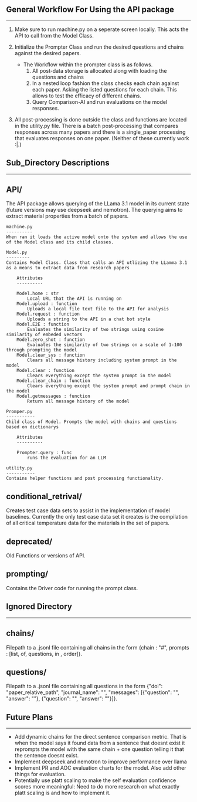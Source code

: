 

General Workflow For Using the API package
------------------------------------------
------------------------------------------

1. Make sure to run machine.py on a seperate screen locally. This acts the API to call from the Model Class.

2. Initialize the Prompter Class and run the desired questions and chains against the desired papers.
    - The Workflow within the prompter class is as follows.
        1. All post-data storage is allocated along with loading the questions and chains
        2. In a nested loop fashion the class checks each chain against each paper. Asking the listed questions for each chain.
        This allows to test the efficacy of different chains.
        3. Query Comparison-AI and run evaluations on the model responses.
3. All post-processing is done outside the class and functions are located in the utility.py file. There is a batch post-processing that compares responses across many papers
and there is a single_paper processing that evaluates responses on one paper. (Neither of these currently work :|.)

Sub_Directory Descriptions
------------------------------
------------------------------

API/
-----------
The API package allows querying of the LLama 3.1 model in its current state (future versions may use deepseek and nemotron). The querying aims to extract material properties from a batch of papers.

    machine.py
    ----------
    When ran it loads the active model onto the system and allows the use of the Model class and its child classes.

    Model.py
    ---------
    Contains Model Class. Class that calls an API utlizing the LLamma 3.1 as a means to extract data from research papers
        
        Attributes
        ----------
        
        Model.home : str 
            Local URL that the API is running on
        Model.upload : function
            Uploads a local file text file to the API for analysis
        Model.request : function
            Uploads a string to the API in a chat bot style
        Model.E2E : function
            Evaluates the similarity of two strings using cosine similarity of embeded vectors
        Model.zero_shot : function
            Evaluates the similarity of two strings on a scale of 1-100 through prompting the model
        Model.clear_sys : function
            Clears all message history including system prompt in the model
        Model.clear : function
            Clears everything except the system prompt in the model
        Model.clear_chain : function
            Clears everything except the system prompt and prompt chain in the model
        Model.getmessages : function
            Return all message history of the model
        
    Promper.py
    -----------
    Child class of Model. Prompts the model with chains and questions based on dictionarys

        Attributes
        ----------

        Prompter.query : func
            runs the evaluation for an LLM

    utility.py
    -----------
    Contains helper functions and post processing functionality.

conditional_retrival/
----------------------
Creates test case data sets to assist in the implementation of model baselines. Currently the only test case data set it creates is the compilation of all critical temperature data 
for the materials in the set of papers. 

deprecated/
-----------------
Old Functions or versions of API.

prompting/
----------------
Contains the Driver code for running the prompt class. 

Ignored Directory
---------------------
---------------------

chains/
-----------
Filepath to a .jsonl file containing all chains in the form {chain : "#", prompts : [list, of, questions, in , order]}.

questions/
-------------
Filepath to a .jsonl file containing all questions in the form {"doi": "paper_relative_path", "journal_name": "", "messages": [{"question": "", "answer": ""}, {"question": "", "answer": ""}]}.


Future Plans
---------------
---------------

- Add dynamic chains for the direct sentence comparison metric. That is when the model says it found data from a sentence that doesnt exist it reprompts the model with the same chain + one question telling it that the sentence doesnt exist.
- Implement deepseek and nemotron to improve performance over llama
- Implement PR and AOC evaluation charts for the model. Also add other things for evaluation.
- Potentially use platt scaling to make the self evaluation confidence scores more meaningful: Need to do more research on what exactly platt scaling is and how to implement it.
